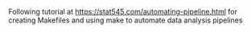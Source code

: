 Following tutorial at https://stat545.com/automating-pipeline.html for
creating Makefiles and using make to automate data analysis pipelines

